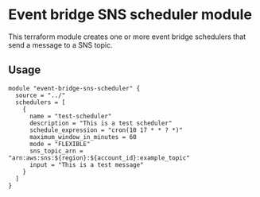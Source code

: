 # Event bridge SNS scheduler module

This terraform module creates one or more event bridge schedulers that send a message to a SNS topic.

## Usage

```hcl
module "event-bridge-sns-scheduler" {
  source = "../"
  schedulers = [ 
    {
      name = "test-scheduler"
      description = "This is a test scheduler"
      schedule_expression = "cron(10 17 * * ? *)"
      maximum_window_in_minutes = 60
      mode = "FLEXIBLE"
      sns_topic_arn = "arn:aws:sns:${region}:${account_id}:example_topic"
      input = "This is a test message"
    }
  ]
}
```